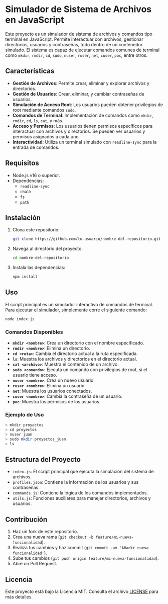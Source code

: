 
# Simulador de Sistema de Archivos en JavaScript

Este proyecto es un simulador de sistema de archivos y comandos tipo terminal en JavaScript. Permite interactuar con archivos, gestionar directorios, usuarios y contraseñas, todo dentro de un contenedor simulado. El sistema es capaz de ejecutar comandos comunes de terminal como `mkdir`, `rmdir`, `cd`, `sudo`, `nuser`, `ruser`, `net`, `cuser`, `poc`, entre otros.

## Características

- **Gestión de Archivos**: Permite crear, eliminar y explorar archivos y directorios.
- **Gestión de Usuarios**: Crear, eliminar, y cambiar contraseñas de usuarios.
- **Simulación de Acceso Root**: Los usuarios pueden obtener privilegios de root mediante comandos `sudo`.
- **Comandos de Terminal**: Implementación de comandos como `mkdir`, `rmdir`, `cd`, `ls`, `cat`, y más.
- **Acceso y Permisos**: Los usuarios tienen permisos específicos para interactuar con archivos y directorios. Se pueden ver usuarios y permisos asignados a cada uno.
- **Interactividad**: Utiliza un terminal simulado con `readline-sync` para la entrada de comandos.

## Requisitos

- Node.js v16 o superior.
- Dependencias:
  - `readline-sync`
  - `chalk`
  - `fs`
  - `path`

## Instalación

1. Clona este repositorio:

   ```bash
   git clone https://github.com/tu-usuario/nombre-del-repositorio.git
   ```

2. Navega al directorio del proyecto:

   ```bash
   cd nombre-del-repositorio
   ```

3. Instala las dependencias:

   ```bash
   npm install
   ```

## Uso

El script principal es un simulador interactivo de comandos de terminal. Para ejecutar el simulador, simplemente corre el siguiente comando:

```bash
node index.js
```

### Comandos Disponibles

- **`mkdir <nombre>`**: Crea un directorio con el nombre especificado.
- **`rmdir <nombre>`**: Elimina un directorio.
- **`cd <ruta>`**: Cambia el directorio actual a la ruta especificada.
- **`ls`**: Muestra los archivos y directorios en el directorio actual.
- **`cat <archivo>`**: Muestra el contenido de un archivo.
- **`sudo <comando>`**: Ejecuta un comando con privilegios de root, si el usuario tiene acceso.
- **`nuser <nombre>`**: Crea un nuevo usuario.
- **`ruser <nombre>`**: Elimina un usuario.
- **`net`**: Muestra los usuarios conectados.
- **`cuser <nombre>`**: Cambia la contraseña de un usuario.
- **`poc`**: Muestra los permisos de los usuarios.
  
### Ejemplo de Uso

```bash
> mkdir proyectos
> cd proyectos
> nuser juan
> sudo mkdir proyectos_juan
> ls
```

## Estructura del Proyecto

- `index.js`: El script principal que ejecuta la simulación del sistema de archivos.
- `profiles.json`: Contiene la información de los usuarios y sus contraseñas.
- `commands.js`: Contiene la lógica de los comandos implementados.
- `utils.js`: Funciones auxiliares para manejar directorios, archivos y usuarios.

## Contribución

1. Haz un fork de este repositorio.
2. Crea una nueva rama (`git checkout -b feature/mi-nueva-funcionalidad`).
3. Realiza tus cambios y haz commit (`git commit -am 'Añadir nueva funcionalidad'`).
4. Sube tus cambios (`git push origin feature/mi-nueva-funcionalidad`).
5. Abre un Pull Request.

## Licencia

Este proyecto está bajo la Licencia MIT. Consulta el archivo [LICENSE](LICENSE) para más detalles.
